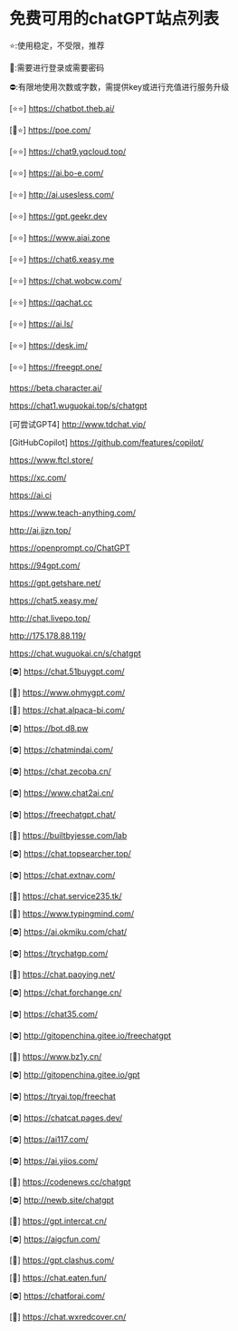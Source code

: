 
# 免费可用的chatGPT站点列表

⭐:使用稳定，不受限，推荐

🔑:需要进行登录或需要密码

⛔:有限地使用次数或字数，需提供key或进行充值进行服务升级

[⭐⭐] https://chatbot.theb.ai/

[🔑⭐] https://poe.com/

[⭐⭐] https://chat9.yqcloud.top/

[⭐⭐] https://ai.bo-e.com/

[⭐⭐] http://ai.usesless.com/

[⭐⭐] https://gpt.geekr.dev

[⭐⭐] https://www.aiai.zone

[⭐⭐] https://chat6.xeasy.me

[⭐⭐] https://chat.wobcw.com/

[⭐⭐] https://qachat.cc

[⭐⭐] https://ai.ls/

[⭐⭐] https://desk.im/

[⭐⭐] https://freegpt.one/

https://beta.character.ai/

https://chat1.wuguokai.top/s/chatgpt

[可尝试GPT4] http://www.tdchat.vip/

[GitHubCopilot] https://github.com/features/copilot/

https://www.ftcl.store/

https://xc.com/

https://ai.ci

https://www.teach-anything.com/

http://ai.jjzn.top/

https://openprompt.co/ChatGPT

https://94gpt.com/

https://gpt.getshare.net/

https://chat5.xeasy.me/

http://chat.livepo.top/

http://175.178.88.119/

https://chat.wuguokai.cn/s/chatgpt

[⛔] https://chat.51buygpt.com/

[🔑] https://www.ohmygpt.com/

[🔑] https://chat.alpaca-bi.com/

[⛔] https://bot.d8.pw

[⛔] https://chatmindai.com/

[⛔] https://chat.zecoba.cn/

[⛔] https://www.chat2ai.cn/

[⛔] https://freechatgpt.chat/

[🔑] https://builtbyjesse.com/lab

[⛔] https://chat.topsearcher.top/

[⛔] https://chat.extnav.com/

[🔑] https://chat.service235.tk/

[🔑] https://www.typingmind.com/

[⛔] https://ai.okmiku.com/chat/

[⛔] https://trychatgp.com/

[🔑] https://chat.paoying.net/

[⛔] https://chat.forchange.cn/

[⛔] https://chat35.com/

[⛔] http://gitopenchina.gitee.io/freechatgpt

[🔑] https://www.bz1y.cn/

[⛔] http://gitopenchina.gitee.io/gpt

[⛔] https://tryai.top/freechat

[⛔] https://chatcat.pages.dev/

[⛔] https://ai117.com/

[⛔] https://ai.yiios.com/

[🔑] https://codenews.cc/chatgpt

[⛔] http://newb.site/chatgpt

[🔑] https://gpt.intercat.cn/

[⛔] https://aigcfun.com/

[🔑] https://gpt.clashus.com/

[🔑] https://chat.eaten.fun/

[⛔] https://chatforai.com/

[🔑] https://chat.wxredcover.cn/
